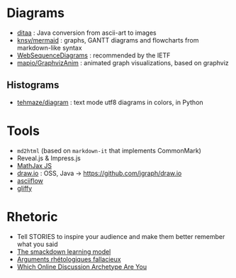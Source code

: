 # Diagrams

- [ditaa](http://ditaa.sourceforge.net/) : Java conversion from ascii-art to images
- [knsv/mermaid](https://github.com/knsv/mermaid) : graphs, GANTT diagrams and flowcharts from markdown-like syntax
- [WebSequenceDiagrams](https://www.websequencediagrams.com/embedding.html) : recommended by the IETF
- [mapio/GraphvizAnim](https://github.com/mapio/GraphvizAnim) : animated graph visualizations, based on graphviz

## Histograms

- [tehmaze/diagram](https://github.com/tehmaze/diagram) : text mode utf8 diagrams in colors, in Python


# Tools

- `md2html` (based on `markdown-it` that implements CommonMark)
- Reveal.js & Impress.js
- [MathJax JS](https://www.mathjax.org)
- [draw.io](https://www.draw.io) : OSS, Java -> https://github.com/jgraph/draw.io
- [asciiflow](http://asciiflow.com/#Draw)
- [gliffy](https://www.gliffy.com/examples/)


# Rhetoric
- Tell STORIES to inspire your audience and make them better remember what you said
- [The smackdown learning model](http://blog.codinghorror.com/in-defense-of-the-smackdown-learning-model/)
- [Arguments rhétologiques fallacieux](http://www.informationisbeautiful.net/visualizations/rhetological-fallacies/arguments-rhetologiques-fallacieux/)
- [Which Online Discussion Archetype Are You](http://blog.codinghorror.com/which-online-discussion-archetype-are-you/)
